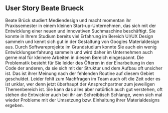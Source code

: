 ## User Story Beate Brueck 

Beate Brück studiert Mediendesign und macht momentan ihr Praxissemester in einem kleinen Start-up-Unternehmen, das sich mit der Entwicklung einer neuen und innovativen Suchmaschine beschäftigt. Sie konnte in Ihrem Studium bereits viel Erfahrung im Bereich UI/UX Design sammeln und kennt sich gut in der Gestaltung von Googles Materialdesign aus. Durch Softwareprojekte im Grundstudium konnte Sie auch ein wenig Entwicklungserfahrung sammeln und wird daher im Unternehmen auch gerne mal für kleinere Arbeiten in diesem Bereich eingespannt. Die Problematik besteht für Sie leider des Öfteren in der Einarbeitung in den Code der anderen, da sie sich mit der Struktur und dem Aufbau oft unsicher ist. Das ist ihrer Meinung nach der fehlenden Routine auf diesem Gebiet geschuldet. Leider fehlt zum Nachfragen im Team auch oft die Zeit oder es ist unklar, wer denn jetzt überhaupt der Ansprechpartner zum jeweiligen Themenbereich ist. Sie kann das alles aber natürlich auch gut verstehen, oft stehen die Entwickler auch bei ihr am Schreibtisch Schlange, wenn sich mal wieder Probleme mit der Umsetzung bzw. Einhaltung ihrer Materialdesigns ergeben.
